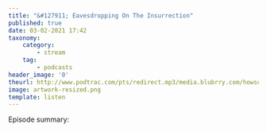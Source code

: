 ```yaml
---
title: "&#127911; Eavesdropping On The Insurrection"
published: true
date: 03-02-2021 17:42
taxonomy:
    category:
        - stream
    tag:
        - podcasts
header_image: '0'
theurl: http://www.podtrac.com/pts/redirect.mp3/media.blubrry.com/howsound/p/transom.org/wp-content/uploads/2021/02/Eavesdropping-on-the-Insurrection.mp3
image: artwork-resized.png
template: listen
--- 
```

Episode summary: 
